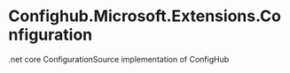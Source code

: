 # Confighub.Microsoft.Extensions.Configuration
.net core ConfigurationSource implementation of ConfigHub
